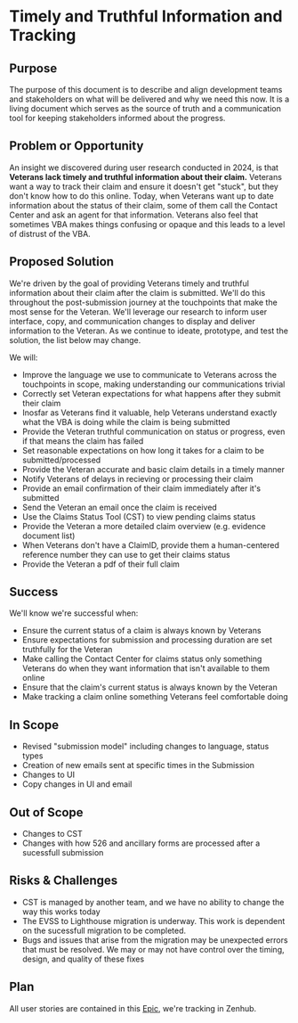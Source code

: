 # Timely and Truthful Information and Tracking

## Purpose
The purpose of this document is to describe and align development teams and stakeholders on what will be delivered and why we need this now. It is a living document which serves as the source of truth and a communication tool for keeping stakeholders informed about the progress.

## Problem or Opportunity
An insight we discovered during user research conducted in 2024, is that **Veterans lack timely and truthful information about their claim.** Veterans want a way to track their claim and ensure it doesn't get "stuck", but they don't know how to do this online. Today, when Veterans want up to date information about the status of their claim, some of them call the Contact Center and ask an agent for that information. Veterans also feel that sometimes VBA makes things confusing or opaque and this leads to a level of distrust of the VBA.

## Proposed Solution
We're driven by the goal of providing Veterans timely and truthful information about their claim after the claim is submitted. We'll do this throughout the post-submission journey at the touchpoints that make the most sense for the Veteran. We'll leverage our research to inform user interface, copy, and communication changes to display and deliver information to the Veteran. As we continue to ideate, prototype, and test the solution, the list below may change.

We will:
- Improve the language we use to communicate to Veterans across the touchpoints in scope, making understanding our communications trivial
- Correctly set Veteran expectations for what happens after they submit their claim
- Inosfar as Veterans find it valuable, help Veterans understand exactly what the VBA is doing while the claim is being submitted
- Provide the Veteran truthful communication on status or progress, even if that means the claim has failed
- Set reasonable expectations on how long it takes for a claim to be submitted/processed
- Provide the Veteran accurate and basic claim details in a timely manner
- Notify Veterans of delays in recieving or processing their claim
- Provide an email confirmation of their claim immediately after it's submitted
- Send the Veteran an email once the claim is received
- Use the Claims Status Tool (CST) to view pending claims status
- Provide the Veteran a more detailed claim overview (e.g. evidence document list)
- When Veterans don't have a ClaimID, provide them a human-centered reference number they can use to get their claims status
- Provide the Veteran a pdf of their full claim

## Success
We'll know we're successful when:
- Ensure the current status of a claim is always known by Veterans
- Ensure expectations for submission and processing duration are set truthfully for the Veteran
- Make calling the Contact Center for claims status only something Veterans do when they want information that isn't available to them online
- Ensure that the claim's current status is always known by the Veteran
- Make tracking a claim online something Veterans feel comfortable doing

## In Scope
- Revised "submission model" including changes to language, status types
- Creation of new emails sent at specific times in the Submission 
- Changes to UI
- Copy changes in UI and email

## Out of Scope
- Changes to CST
- Changes with how 526 and ancillary forms are processed after a sucessfull submission

## Risks & Challenges
- CST is managed by another team, and we have no ability to change the way this works today
- The EVSS to Lighthouse migration is underway. This work is dependent on the sucessfull migration to be completed.
- Bugs and issues that arise from the migration may be unexpected errors that must be resolved. We may or may not have control over the timing, design, and quality of these fixes

## Plan
All user stories are contained in this [Epic](https://app.zenhub.com/workspaces/disability-experience-63dbdb0a401c4400119d3a44/issues/gh/department-of-veterans-affairs/va.gov-team/82076), we're tracking in Zenhub.
